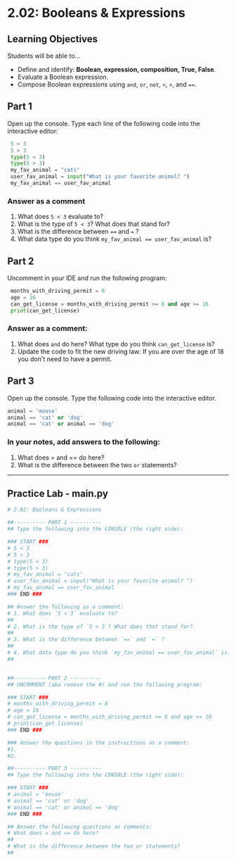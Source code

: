 # 2.02: Booleans & Expressions

## Learning Objectives

Students will be able to...

* Define and identify: **Boolean, expression, composition, True, False**.
* Evaluate a Boolean expression.
* Compose Boolean expressions using `and`, `or`, `not`, `<`, `>`, and `==`.

## Part 1

Open up the console. Type each line of the following code into the interactive editor:

```python
 5 < 3
 5 > 3
 type(5 < 3)
 type(5 > 3)
 my_fav_animal = "cats"
 user_fav_animal = input("What is your favorite animal? ")
 my_fav_animal == user_fav_animal
```

### Answer as a comment 

1. What does `5 < 3` evaluate to?  
2. What is the type of `5 < 3`? What does that stand for?
3. What is the difference between `==` and `=` ?
4. What data type do you think `my_fav_animal == user_fav_animal` is?

## Part 2

Uncomment in your IDE and run the following program: 

```python
 months_with_driving_permit = 6
 age = 16
 can_get_license = months_with_driving_permit >= 6 and age >= 16
 print(can_get_license)
```

### Answer as a comment:

1. What does `and` do here? What type do you think `can_get_license` is?
2. Update the code to fit the new driving law:
   If you are over the age of 18 you don't need to have a permit.

## Part 3

Open up the console. Type the following code into the interactive editor.

```python
animal = 'mouse'
animal == 'cat' or 'dog'
animal == 'cat' or animal == 'dog'
```

### In your notes, add answers to the following:

1. What does = and == do here?
2. What is the difference between the two `or` statements?

---

## Practice Lab - main.py
``` python
# 2.02: Booleans & Expressions

##---------- PART 1 ----------
## Type the following into the CONSOLE (the right side):

### START ###
# 5 < 3
# 5 > 3
# type(5 < 3)
# type(5 > 3)
# my_fav_animal = "cats"
# user_fav_animal = input("What is your favorite animal? ")
# my_fav_animal == user_fav_animal
### END ###

## Answer the following as a comment:
# 1. What does `5 < 3` evaluate to?  
## 
# 2. What is the type of `5 < 3`? What does that stand for?
## 
# 3. What is the difference between `==` and `=` ?
## 
# 4. What data type do you think `my_fav_animal == user_fav_animal` is?
## 


##---------- PART 2 ----------
## UNCOMMENT (aka remove the #) and run the following program: 

### START ###
# months_with_driving_permit = 6
# age = 16
# can_get_license = months_with_driving_permit >= 6 and age >= 16
# print(can_get_license)
### END ###

### Answer the questions in the instructions as a comment:
#1. 
#2. 

##---------- PART 3 ----------
## Type the following into the CONSOLE (the right side):

### START ###
# animal = 'mouse'
# animal == 'cat' or 'dog'
# animal == 'cat' or animal == 'dog'
### END ###

## Answer the following questions as comments:
# What does = and == do here?
## 
# What is the difference between the two or statements?
##

```
